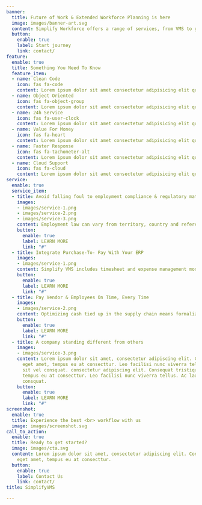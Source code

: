 ```yaml
---
banner:
  title: Future of Work & Extended Workforce Planning is here
  image: images/banner-art.svg
  content: Simplify Workforce offers a range of services, from VMS to global sourcing, to help you effectively manage and optimize your workforce. With Simplify, you get a reliable partner, not just a vendor.
  button:
    enable: true
    label: Start journey
    link: contact/
feature:
  enable: true
  title: Something You Need To Know
  feature_item:
  - name: Clean Code
    icon: fas fa-code
    content: Lorem ipsum dolor sit amet consectetur adipisicing elit quam nihil
  - name: Object Oriented
    icon: fas fa-object-group
    content: Lorem ipsum dolor sit amet consectetur adipisicing elit quam nihil
  - name: 24h Service
    icon: fas fa-user-clock
    content: Lorem ipsum dolor sit amet consectetur adipisicing elit quam nihil
  - name: Value For Money
    icon: fas fa-heart
    content: Lorem ipsum dolor sit amet consectetur adipisicing elit quam nihil
  - name: Faster Response
    icon: fas fa-tachometer-alt
    content: Lorem ipsum dolor sit amet consectetur adipisicing elit quam nihil
  - name: Cloud Support
    icon: fas fa-cloud
    content: Lorem ipsum dolor sit amet consectetur adipisicing elit quam nihil
service:
  enable: true
  service_item:
  - title: Avoid falling foul to employment compliance & regulatory matters
    images:
    - images/service-1.png
    - images/service-2.png
    - images/service-3.png
    content: Employment law can vary from territory, country and reference tables that ensure your recruitment approach stays within the law. Adoption helps organizations to manage co-employment risk and ensure.
    button:
      enable: true
      label: LEARN MORE
      link: "#"
  - title: Integrate Purchase-To- Pay With Your ERP
    images:
    - images/service-1.png
    content: Simplify VMS includes timesheet and expense management modules that can be tailored to honor pay scales and pay rules of the places around the world Our platform can all major ERP/financial systems machine-to-machine data processing. With Simplify VMS, manual key-fill data spreadsheets.
    button:
      enable: true
      label: LEARN MORE
      link: "#"
  - title: Pay Vendor & Employees On Time, Every Time
    images:
    - images/service-2.png
    content: Optimizing cash tied up in the supply chain means formalizing automating sign-off and payment processing workflows to minimize manual processing, errors, and ad-hoc events. With Simplify VMS, you gain tools, no matter if you have 10 hires or 10,000!
    button:
      enable: true
      label: LEARN MORE
      link: "#"
  - title: A company standing different from others
    images:
    - images/service-3.png
    content: Lorem ipsum dolor sit amet, consectetur adipiscing elit. Consequat tristique
      eget amet, tempus eu at consecttur. Leo facilisi nunc viverra tellus. Ac laoreet
      sit vel consquat. consectetur adipiscing elit. Consequat tristique eget amet,
      tempus eu at consecttur. Leo facilisi nunc viverra tellus. Ac laoreet sit vel
      consquat.
    button:
      enable: true
      label: LEARN MORE
      link: "#"
screenshot:
  enable: true
  title: Experience the best <br> workflow with us
  image: images/screenshot.svg
call_to_action:
  enable: true
  title: Ready to get started?
  image: images/cta.svg
  content: Lorem ipsum dolor sit amet, consectetur adipiscing elit. Consequat tristique
    eget amet, tempus eu at consecttur.
  button:
    enable: true
    label: Contact Us
    link: contact/
title: SimplifyVMS

---
```

